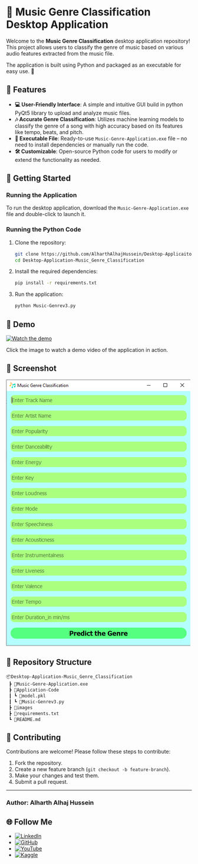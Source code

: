 # 🎵 Music Genre Classification Desktop Application

Welcome to the **Music Genre Classification** desktop application repository! This project allows users to classify the genre of music based on various audio features extracted from the music file.

The application is built using Python and packaged as an executable for easy use. 🚀

## 🌟 Features

- **💻 User-Friendly Interface**: A simple and intuitive GUI build in python PyQt5 library to upload and analyze music files.
- **🎶 Accurate Genre Classification**: Utilizes machine learning models to classify the genre of a song with high accuracy based on its features like tempo, beats, and pitch.
- **🔧 Executable File**: Ready-to-use `Music-Genre-Application.exe` file – no need to install dependencies or manually run the code.
- **🛠️ Customizable**: Open-source Python code for users to modify or extend the functionality as needed.

## 🚀 Getting Started

### Running the Application

To run the desktop application, download the `Music-Genre-Application.exe` file and double-click to launch it.

### Running the Python Code

1. Clone the repository:
    ```bash
    git clone https://github.com/AlharthAlhajHussein/Desktop-Applicaiton-Music-Genre-Classification.git
    cd Desktop-Application-Music_Genre_Classification
    ```

2. Install the required dependencies:
    ```bash
    pip install -r requirements.txt
    ```

3. Run the application:
    ```bash
    python Music-Genrev3.py
    ```

## 🎥 Demo

[![Watch the demo](https://img.youtube.com/vi/YOUR_VIDEO_ID/maxresdefault.jpg)](https://www.youtube.com/watch?v=YOUR_VIDEO_ID)

Click the image to watch a demo video of the application in action.

## 📸 Screenshot

![Screenshot](https://github.com/AlharthAlhajHussein/Desktop-Applicaiton-Music-Genre-Classification/blob/main/images/screenshot.png)

## 📂 Repository Structure

```plaintext
📦Desktop-Application-Music_Genre_Classification
 ┣ 📜Music-Genre-Application.exe
 ┣ 📂Application-Code
 ┃ ┗ 📜model.pkl
 ┃ ┗ 📜Music-Genrev3.py
 ┣ 📂images
 ┣ 📜requirements.txt
 ┗ 📜README.md
```

## 🤝 Contributing

Contributions are welcome! Please follow these steps to contribute:
1. Fork the repository.
2. Create a new feature branch (`git checkout -b feature-branch`).
3. Make your changes and test them.
4. Submit a pull request.

---

### Author: **Alharth Alhaj Hussein**

## 🌐 Follow Me

- [![LinkedIn](https://img.shields.io/badge/LinkedIn-0A66C2?style=for-the-badge&logo=linkedin&logoColor=white)](https://www.linkedin.com/in/alharth-alhaj-hussein-023417241)  
- [![GitHub](https://img.shields.io/badge/GitHub-181717?style=for-the-badge&logo=github&logoColor=white)](https://github.com/AlharthAlhajHussein)   
- [![YouTube](https://img.shields.io/badge/YouTube-FF0000?style=for-the-badge&logo=youtube&logoColor=white)](https://www.youtube.com/@Alharth.Alhaj.Hussein)
- [![Kaggle](https://img.shields.io/badge/Kaggle-20BEFF?style=for-the-badge&logo=kaggle&logoColor=white)](https://www.kaggle.com/alharthalhajhussein)
 
